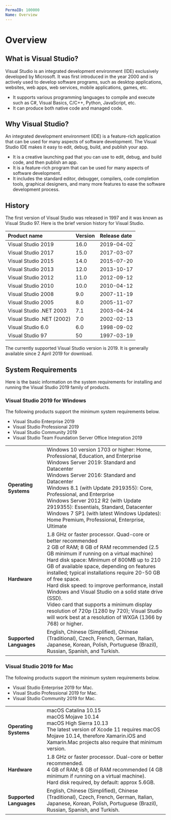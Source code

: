 ```yaml
---
PermaID: 100000
Name: Overview
---
```


# Overview

## What is Visual Studio?

Visual Studio is an integrated development environment (IDE) exclusively developed by Microsoft. It was first introduced in the year 2000 and is actively used to develop software programs, such as desktop applications, websites, web apps, web services, mobile applications, games, etc.

 - It supports various programming languages to compile and execute such as C#, Visual Basics, C/C++, Python, JavaScript, etc.
 - It can produce both native code and managed code.

## Why Visual Studio?

An integrated development environment (IDE) is a feature-rich application that can be used for many aspects of software development. The Visual Studio IDE makes it easy to edit, debug, build, and publish your app.

 - It is a creative launching pad that you can use to edit, debug, and build code, and then publish an app. 
 - It is a feature-rich program that can be used for many aspects of software development. 
 - It includes the standard editor, debugger, compilers, code completion tools, graphical designers, and many more features to ease the software development process.

## History

The first version of Visual Studio was released in 1997 and it was known as Visual Studio 97. Here is the brief version history for Visual Studio.

| Product name            | Version | Release date |
|:------------------------|:--------|:-------------|
|Visual Studio 2019       | 16.0    | 2019-04-02   |
|Visual Studio 2017       | 15.0	| 2017-03-07   |
|Visual Studio 2015       | 14.0	| 2015-07-20   |
|Visual Studio 2013       | 12.0	| 2013-10-17   |
|Visual Studio 2012       | 11.0	| 2012-09-12   |
|Visual Studio 2010       | 10.0	| 2010-04-12   |
|Visual Studio 2008       | 9.0	    | 2007-11-19   |
|Visual Studio 2005       | 8.0	    | 2005-11-07   |
|Visual Studio .NET 2003  | 7.1	    | 2003-04-24   |
|Visual Studio .NET (2002)| 7.0	    | 2002-02-13   |
|Visual Studio 6.0        | 6.0	    | 1998-09-02   |
|Visual Studio 97         | 50      | 1997-03-19   |

The currently supported Visual Studio version is 2019. It is generally available since 2 April 2019 for download.

## System Requirements

Here is the basic information on the system requirements for installing and running the Visual Studio 2019 family of products.

### Visual Studio 2019 for Windows

The following products support the minimum system requirements below.

 - Visual Studio Enterprise 2019
 - Visual Studio Professional 2019
 - Visual Studio Community 2019
 - Visual Studio Team Foundation Server Office Integration 2019

<table>
<tr>
    <td><b>Operating Systems</b></td>
    <td>Windows 10 version 1703 or higher: Home, Professional, Education, and Enterprise <br> Windows Server 2019: Standard and Datacenter <br> Windows Server 2016: Standard and Datacenter <br> Windows 8.1 (with Update 2919355): Core, Professional, and Enterprise <br> Windows Server 2012 R2 (with Update 2919355): Essentials, Standard, Datacenter <br> Windows 7 SP1 (with latest Windows Updates): Home Premium, Professional, Enterprise, Ultimate</td>
</tr>
<tr>
    <td><b>Hardware</b></td>
    <td>1.8 GHz or faster processor. Quad-core or better recommended <br> 2 GB of RAM; 8 GB of RAM recommended (2.5 GB minimum if running on a virtual machine) <br> Hard disk space: Minimum of 800MB up to 210 GB of available space, depending on features installed; typical installations require 20-50 GB of free space. <br> Hard disk speed: to improve performance, install Windows and Visual Studio on a solid state drive (SSD). <br> Video card that supports a minimum display resolution of 720p (1280 by 720); Visual Studio will work best at a resolution of WXGA (1366 by 768) or higher.</td>
</tr>
<tr>
    <td><b>Supported Languages</b></td>
    <td>English, Chinese (Simplified), Chinese (Traditional), Czech, French, German, Italian, Japanese, Korean, Polish, Portuguese (Brazil), Russian, Spanish, and Turkish.</td>
</tr>
</table>


### Visual Studio 2019 for Mac

The following products support the minimum system requirements below.

 - Visual Studio Enterprise 2019 for Mac.
 - Visual Studio Professional 2019 for Mac.
 - Visual Studio Community 2019 for Mac.

<table>
<tr>
    <td><b>Operating Systems</b></td>
    <td>macOS Catalina 10.15 <br> macOS Mojave 10.14 <br> macOS High Sierra 10.13 <br> The latest version of Xcode 11 requires macOS Mojave 10.14, therefore Xamarin.iOS and Xamarin.Mac projects also require that minimum version. </td>
</tr>
<tr>
    <td><b>Hardware</b></td>
    <td>1.8 GHz or faster processor. Dual-core or better recommended. <br> 4 GB of RAM; 8 GB of RAM recommended (4 GB minimum if running on a virtual machine). <br> Hard disk required, by default: approx 5.6GB.</td>
</tr>
<tr>
    <td><b>Supported Languages</b></td>
    <td>English, Chinese (Simplified), Chinese (Traditional), Czech, French, German, Italian, Japanese, Korean, Polish, Portuguese (Brazil), Russian, Spanish, and Turkish.</td>
</tr>
</table>
 
